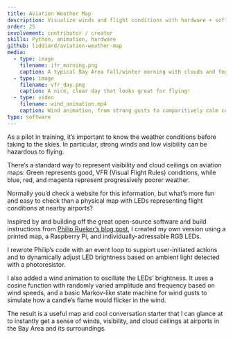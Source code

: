 ```yaml
---
title: Aviation Weather Map
description: Visualize winds and flight conditions with hardware + software
order: 25
involvement: contributor / creator
skills: Python, animation, hardware
github: liddiard/aviation-weather-map
media:
  - type: image
    filename: ifr_morning.png
    caption: A typical Bay Area fall/winter morning with clouds and fog around the Bay
  - type: image
    filename: vfr_day.png
    caption: A nice, clear day that looks great for flying!
  - type: video
    filename: wind_animation.mp4
    caption: Wind animation, from strong gusts to comparitively calm conditions
type: software
---
```


As a pilot in training, it’s important to know the weather conditions before taking to the skies. In particular, strong winds and low visibility can be hazardous to flying. 

There’s a standard way to represent visibility and cloud ceilings on aviation maps: Green represents good, VFR (Visual Flight Rules) conditions, while blue, red, and magenta represent progressively poorer weather. 

Normally you’d check a website for this information, but what’s more fun and easy to check than a physical map with LEDs representing flight conditions at nearby airports?

Inspired by and building off the great open-source software and build instructions from [Philip Rueker’s blog post](https://slingtsi.rueker.com/making-a-led-powered-metar-map-for-your-wall/), I created my own version using a printed map, a Raspberry Pi, and individually-adressable RGB LEDs.

I rewrote Philip’s code with an event loop to support user-initiated actions and to dynamically adjust LED brightness based on ambient light detected with a photoresistor. 

I also added a wind animation to oscillate the LEDs’ brightness. It uses a cosine function with randomly varied amplitude and frequency based on wind speeds, and a basic Markov-like state machine for wind gusts to simulate how a candle’s flame would flicker in the wind.

The result is a useful map and cool conversation starter that I can glance at to instantly get a sense of winds, visibility, and cloud ceilings at airports in the Bay Area and its surroundings.

